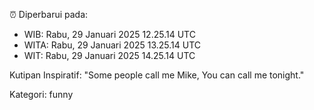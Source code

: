 ⏰ Diperbarui pada:
- WIB: Rabu, 29 Januari 2025 12.25.14 UTC
- WITA: Rabu, 29 Januari 2025 13.25.14 UTC
- WIT: Rabu, 29 Januari 2025 14.25.14 UTC

Kutipan Inspiratif:
"Some people call me Mike, You can call me tonight."


Kategori: funny

